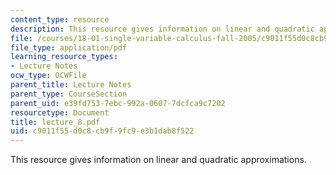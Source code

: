 ```yaml
---
content_type: resource
description: This resource gives information on linear and quadratic approximations.
file: /courses/18-01-single-variable-calculus-fall-2005/c9011f55d0c8cb9f9fc9e3b1dab8f522_lecture_8.pdf
file_type: application/pdf
learning_resource_types:
- Lecture Notes
ocw_type: OCWFile
parent_title: Lecture Notes
parent_type: CourseSection
parent_uid: e39fd753-7ebc-992a-0607-7dcfca9c7202
resourcetype: Document
title: lecture_8.pdf
uid: c9011f55-d0c8-cb9f-9fc9-e3b1dab8f522
---
```

This resource gives information on linear and quadratic approximations.

